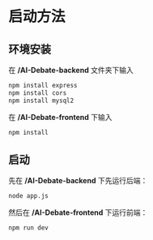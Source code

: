 # 启动方法
## 环境安装
在 **/AI-Debate-backend** 文件夹下输入
```bash
npm install express
npm install cors
npm install mysql2
```

在 **/AI-Debate-frontend** 下输入
```bash
npm install 
```

## 启动
先在 **/AI-Debate-backend** 下先运行后端：
```bash
node app.js
```

然后在 **/AI-Debate-frontend** 下运行前端：
```bash
npm run dev
```


